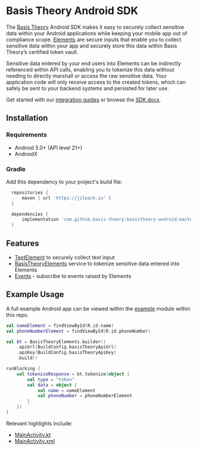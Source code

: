 # Basis Theory Android SDK

The [Basis Theory](https://basistheory.com) Android SDK makes it easy to securely collect sensitive 
data within your Android applications while keeping your mobile app out of compliance scope. 
[Elements](https://docs.basistheory.com/elements) are secure inputs that enable you to collect
sensitive data within your app and securely store this data within Basis Theory’s certified 
token vault.

Sensitive data entered by your end users into Elements can be indirectly referenced within API
calls, enabling you to tokenize this data without needing to directly marshall or access the raw
sensitive data. Your application code will only receive access to the created tokens, which can 
safely be sent to your backend systems and persisted for later use.

Get started with our [integration guides](https://developers.basistheory.com/) or browse the 
[SDK docs](https://docs.basistheory.com/elements).

## Installation

### Requirements

- Android 5.0+ (API level 21+)
- AndroidX

### Gradle

Add this dependency to your project's build file:

```groovy
  repositories {
      maven { url 'https://jitpack.io' }
  }

  dependencies {
      implementation 'com.github.basis-theory:basistheory-android:master-SNAPSHOT'
  }
```

## Features

- [TextElement](docs/TextElement.md) to securely collect text input
- [BasisTheoryElements](docs/BasisTheoryElements.md) service to tokenize sensitive data entered into Elements
- [Events](docs/Events.md) - subscribe to events raised by Elements

## Example Usage

A full example Android app can be viewed within the [example](example) module within this repo.

```kotlin
val nameElement = findViewById(R.id.name)
val phoneNumberElement = findViewById(R.id.phoneNumber)

val bt = BasisTheoryElements.builder()
    .apiUrl(BuildConfig.basisTheoryApiUrl)
    .apiKey(BuildConfig.basisTheoryApiKey)
    .build()

runBlocking {
    val tokenizeResponse = bt.tokenize(object {
        val type = "token"
        val data = object {
            val name = nameElement
            val phoneNumber = phoneNumberElement
        }
    })
}
```

Relevant highlights include:
- [MainActivity.kt](example/src/main/java/com/basistheory/example/MainActivity.kt)
- [MainActivity.xml](example/src/main/res/layout/activity_main.xml)
